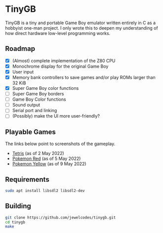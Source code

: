 # TinyGB
TinyGB is a tiny and portable Game Boy emulator written entirely in C as a hobbyist one-man project. I only wrote this to deepen my understanding of how direct hardware low-level programming works.

## Roadmap
- [x] (Almost) complete implementation of the Z80 CPU
- [x] Monochrome display for the original Game Boy
- [x] User input
- [x] Memory bank controllers to save games and/or play ROMs larger than 32 KiB
- [x] Super Game Boy color functions
- [ ] Super Game Boy borders
- [ ] Game Boy Color functions
- [ ] Sound output
- [ ] Serial port and linking
- [ ] (Possibly) make the UI more user-friendly?

## Playable Games
The links below point to screenshots of the gameplay.
* [Tetris](https://imgur.com/a/hQExSti) (as of 2 May 2022)
* [Pokemon Red](https://imgur.com/a/9qihzw9) (as of 5 May 2022)
* [Pokemon Yellow](https://imgur.com/a/OYxf7MG) (as of 9 May 2022)

## Requirements
```sh
sudo apt install libsdl2 libsdl2-dev
```

## Building
```sh
git clone https://github.com/jewelcodes/tinygb.git
cd tinygb
make
```
